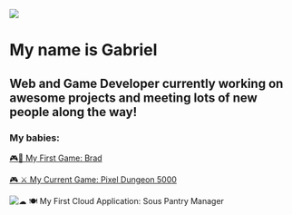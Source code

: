 ![](https://media1.giphy.com/media/Nx0rz3jtxtEre/giphy.gif?cid=ecf05e47z8ksx6tcj63jlajr8q8ryhasjm27d5q9g9t9qq9g&rid=giphy.gif&ct=g)
# My name is Gabriel 
## Web and Game Developer currently working on awesome projects and meeting lots of new people along the way!

### My babies:
[🎮🎵 My First Game: Brad](https://gabrielhager.itch.io/brad)

[🎮 ⚔ My Current Game: Pixel Dungeon 5000](https://pixeldungeon5k.com/Index.html)

![☁ 🍽 My First Cloud Application: Sous Pantry Manager](https://github.com/gabrielhager/Sous_Cloud_Pantry_V2)

